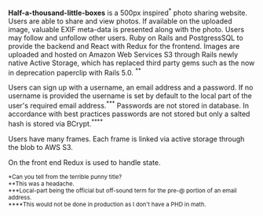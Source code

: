 
**Half-a-thousand-little-boxes** is a 500px inspired<sup>*</sup> photo sharing website. Users are able to share and view photos. If available on the uploaded image, valuable EXIF meta-data is presented along with the photo. Users may follow and unfollow other users. Ruby on Rails and PostgressSQL to provide the backend and React with Redux for the frontend. Images are uploaded and hosted on Amazon Web Services S3 through Rails newly native Active Storage, which has replaced third party gems such as the now in deprecation paperclip with Rails 5.0. <sup>**</sup>

Users can sign up with a username, an email address and a password. If no username is provided the username is set by default to the local part of the user's required email address.<sup>\*\*\*</sup> Passwords are not stored in database. In accordance with best practices passwords are not stored but only a salted hash is stored via BCrypt.<sup>*\*\*\*</sup>
  
Users have many frames. Each frame is linked via active storage through the blob to AWS S3.

On the front end Redux is used to handle state. 


<sup>*Can you tell from the terrible punny title?</sup>
<br/>
<sup>**This was a headache.</sup>
<br/>
<sup>***Local-part being the official but off-sound term for the pre-@ portion of an email address.</sup>
<br/>
<sup>****This would not be done in production as I don't have a PHD in math. </sup>
